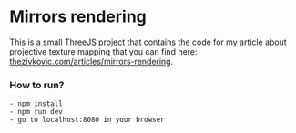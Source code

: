 # Mirrors rendering

This is a small ThreeJS project that contains the code for my article about
projective texture mapping that you can find here: [thezivkovic.com/articles/mirrors-rendering](http://www.thezivkovic.com/articles/mirrors-rendering).


### How to run?
```
- npm install
- npm run dev
- go to localhost:8080 in your browser
```